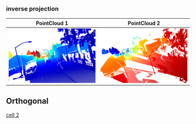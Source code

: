 ### inverse projection


PointCloud 1 | PointCloud 2
------------ | -------------
![cell 1](https://github.com/dparksports/inverse-projection/blob/master/pointcloud.png) | ![cell 2](https://github.com/dparksports/inverse-projection/blob/master/cloudpoint2.png)


Orthogonal 
------------ 
[cell 2](https://github.com/dparksports/inverse-projection/blob/master/orthogonal2.png)
